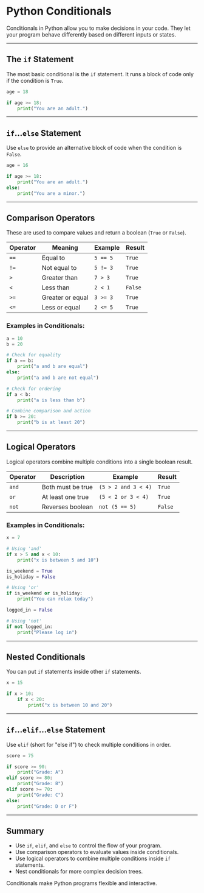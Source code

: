 
# **Python Conditionals**

Conditionals in Python allow you to make decisions in your code. They let your program behave differently based on different inputs or states.

---

## **The `if` Statement**

The most basic conditional is the `if` statement. It runs a block of code only if the condition is `True`.

```python
age = 18

if age >= 18:
    print("You are an adult.")
```

---

## `if`...`else` Statement

Use `else` to provide an alternative block of code when the condition is `False`.

```python
age = 16

if age >= 18:
    print("You are an adult.")
else:
    print("You are a minor.")
```

---

## **Comparison Operators**

These are used to compare values and return a boolean (`True` or `False`).

| Operator | Meaning            | Example       | Result  |
|----------|--------------------|---------------|---------|
| `==`     | Equal to           | `5 == 5`      | `True`  |
| `!=`     | Not equal to       | `5 != 3`      | `True`  |
| `>`      | Greater than       | `7 > 3`       | `True`  |
| `<`      | Less than          | `2 < 1`       | `False` |
| `>=`     | Greater or equal   | `3 >= 3`      | `True`  |
| `<=`     | Less or equal      | `2 <= 5`      | `True`  |

### **Examples in Conditionals:**

```python
a = 10
b = 20

# Check for equality
if a == b:
    print("a and b are equal")
else:
    print("a and b are not equal")

# Check for ordering
if a < b:
    print("a is less than b")

# Combine comparison and action
if b >= 20:
    print("b is at least 20")
```

---

## **Logical Operators**

Logical operators combine multiple conditions into a single boolean result.

| Operator | Description       | Example                         | Result  |
|----------|-------------------|---------------------------------|---------|
| `and`    | Both must be true | `(5 > 2 and 3 < 4)`             | `True`  |
| `or`     | At least one true | `(5 < 2 or 3 < 4)`              | `True`  |
| `not`    | Reverses boolean  | `not (5 == 5)`                  | `False` |

### **Examples in Conditionals:**

```python
x = 7

# Using 'and'
if x > 5 and x < 10:
    print("x is between 5 and 10")

is_weekend = True
is_holiday = False

# Using 'or'
if is_weekend or is_holiday:
    print("You can relax today")

logged_in = False

# Using 'not'
if not logged_in:
    print("Please log in")
```

---

## **Nested Conditionals**

You can put `if` statements inside other `if` statements.

```python
x = 15

if x > 10:
    if x < 20:
        print("x is between 10 and 20")
```

---

## `if`...`elif`...`else` Statement

Use `elif` (short for "else if") to check multiple conditions in order.

```python
score = 75

if score >= 90:
    print("Grade: A")
elif score >= 80:
    print("Grade: B")
elif score >= 70:
    print("Grade: C")
else:
    print("Grade: D or F")
```

---

## **Summary**

- Use `if`, `elif`, and `else` to control the flow of your program.
- Use comparison operators to evaluate values inside conditionals.
- Use logical operators to combine multiple conditions inside `if` statements.
- Nest conditionals for more complex decision trees.

Conditionals make Python programs flexible and interactive.
